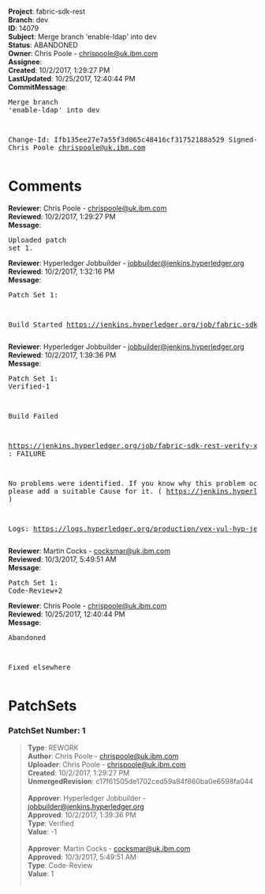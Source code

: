 <strong>Project</strong>: fabric-sdk-rest<br><strong>Branch</strong>: dev<br><strong>ID</strong>: 14079<br><strong>Subject</strong>: Merge branch 'enable-ldap' into dev<br><strong>Status</strong>: ABANDONED<br><strong>Owner</strong>: Chris Poole - chrispoole@uk.ibm.com<br><strong>Assignee</strong>:<br><strong>Created</strong>: 10/2/2017, 1:29:27 PM<br><strong>LastUpdated</strong>: 10/25/2017, 12:40:44 PM<br><strong>CommitMessage</strong>:<br><pre>Merge branch 'enable-ldap' into dev

Change-Id: Ifb135ee27e7a55f3d065c48416cf31752188a529
Signed-off-by: Chris Poole <chrispoole@uk.ibm.com>
</pre><h1>Comments</h1><strong>Reviewer</strong>: Chris Poole - chrispoole@uk.ibm.com<br><strong>Reviewed</strong>: 10/2/2017, 1:29:27 PM<br><strong>Message</strong>: <pre>Uploaded patch set 1.</pre><strong>Reviewer</strong>: Hyperledger Jobbuilder - jobbuilder@jenkins.hyperledger.org<br><strong>Reviewed</strong>: 10/2/2017, 1:32:16 PM<br><strong>Message</strong>: <pre>Patch Set 1:

Build Started https://jenkins.hyperledger.org/job/fabric-sdk-rest-verify-x86_64/38/</pre><strong>Reviewer</strong>: Hyperledger Jobbuilder - jobbuilder@jenkins.hyperledger.org<br><strong>Reviewed</strong>: 10/2/2017, 1:39:36 PM<br><strong>Message</strong>: <pre>Patch Set 1: Verified-1

Build Failed 

https://jenkins.hyperledger.org/job/fabric-sdk-rest-verify-x86_64/38/ : FAILURE

No problems were identified. If you know why this problem occurred, please add a suitable Cause for it. ( https://jenkins.hyperledger.org/job/fabric-sdk-rest-verify-x86_64/38/ )

Logs: https://logs.hyperledger.org/production/vex-yul-hyp-jenkins-1/fabric-sdk-rest-verify-x86_64/38</pre><strong>Reviewer</strong>: Martin Cocks - cocksmar@uk.ibm.com<br><strong>Reviewed</strong>: 10/3/2017, 5:49:51 AM<br><strong>Message</strong>: <pre>Patch Set 1: Code-Review+2</pre><strong>Reviewer</strong>: Chris Poole - chrispoole@uk.ibm.com<br><strong>Reviewed</strong>: 10/25/2017, 12:40:44 PM<br><strong>Message</strong>: <pre>Abandoned

Fixed elsewhere</pre><h1>PatchSets</h1><h3>PatchSet Number: 1</h3><blockquote><strong>Type</strong>: REWORK<br><strong>Author</strong>: Chris Poole - chrispoole@uk.ibm.com<br><strong>Uploader</strong>: Chris Poole - chrispoole@uk.ibm.com<br><strong>Created</strong>: 10/2/2017, 1:29:27 PM<br><strong>UnmergedRevision</strong>: c17f61505de1702ced59a84f860ba0e6598fa044<br><br><strong>Approver</strong>: Hyperledger Jobbuilder - jobbuilder@jenkins.hyperledger.org<br><strong>Approved</strong>: 10/2/2017, 1:39:36 PM<br><strong>Type</strong>: Verified<br><strong>Value</strong>: -1<br><br><strong>Approver</strong>: Martin Cocks - cocksmar@uk.ibm.com<br><strong>Approved</strong>: 10/3/2017, 5:49:51 AM<br><strong>Type</strong>: Code-Review<br><strong>Value</strong>: 1<br><br></blockquote>